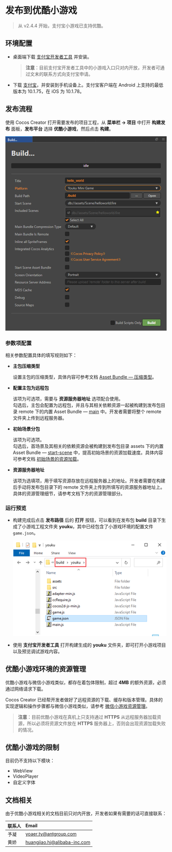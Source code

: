 # 发布到优酷小游戏

> 从 v2.4.4 开始，支付宝小游戏已支持优酷。

## 环境配置

- 桌面端下载 [支付宝开发者工具](https://opendocs.alipay.com/mini/ide/download) 并安装。

  > **注意**：目前支付宝开发者工具中的小游戏入口只对内开放，开发者可通过文末的联系方式向支付宝申请。

- 下载 [支付宝](https://mobile.alipay.com/index.htm)，并安装到手机设备上。支付宝客户端在 Android 上支持的最低版本为 10.1.75，在 iOS 为 10.1.78。

## 发布流程

使用 Cocos Creator 打开需要发布的项目工程，从 **菜单栏 -> 项目** 中打开 **构建发布** 面板，**发布平台** 选择 **优酷小游戏**，然后点击 **构建**。

![](./publish-alipay-mini-games/build_option.png)

### 参数项配置

相关参数配置具体的填写规则如下：

- **主包压缩类型**

  设置主包的压缩类型，具体内容可参考文档 [Asset Bundle — 压缩类型](../asset-manager/bundle.md#%E5%8E%8B%E7%BC%A9%E7%B1%BB%E5%9E%8B)。

- **配置主包为远程包**

  该项为可选项，需要与 **资源服务器地址** 选项配合使用。<br>
  勾选后，主包会配置为远程包，并且与其相关依赖资源一起被构建到发布包目录 remote 下的内置 Asset Bundle — [main](../asset-manager/bundle.md#%E5%86%85%E7%BD%AE-asset-bundle) 中。开发者需要将整个 remote 文件夹上传到远程服务器。

- **初始场景分包**

  该项为可选项。<br>
  勾选后，首场景及其相关的依赖资源会被构建到发布包目录 assets 下的内置 Asset Bundle — [start-scene](../asset-manager/bundle.md#%E5%86%85%E7%BD%AE-asset-bundle) 中，提高初始场景的资源加载速度。具体内容可参考文档 [初始场景的资源加载](publish-wechatgame.md#%E5%88%9D%E5%A7%8B%E5%9C%BA%E6%99%AF%E7%9A%84%E5%8A%A0%E8%BD%BD%E9%80%9F%E5%BA%A6)。

- **资源服务器地址**

  该项为选填项，用于填写资源存放在远程服务器上的地址。开发者需要在构建后手动将发布包目录下的 remote 文件夹上传到所填写的资源服务器地址上。具体的资源管理细节，请参考文档下方的资源管理部分。

### 运行预览

- 构建完成后点击 **发布路径** 后的 **打开** 按钮，可以看到在发布包 **build** 目录下生成了小游戏工程文件夹 **youku**，其中已经包含了小游戏环境的配置文件 `game.json`。

  ![](./publish-alipay-mini-games/build.png)

- 使用 **支付宝开发者工具** 打开构建生成的 **youku** 文件夹，即可打开小游戏项目以及预览调试游戏内容。

## 优酷小游戏环境的资源管理

优酷小游戏与微信小游戏类似，都存在着包体限制，超过 **4MB** 的额外资源，必须通过网络请求下载。

Cocos Creator 已经帮开发者做好了远程资源的下载、缓存和版本管理。具体的实现逻辑和操作步骤都与微信小游戏类似，请参考 [微信小游戏资源管理](./publish-wechatgame.md#%E5%BE%AE%E4%BF%A1%E5%B0%8F%E6%B8%B8%E6%88%8F%E7%9A%84%E8%B5%84%E6%BA%90%E7%AE%A1%E7%90%86)。

> **注意**：目前优酷小游戏在真机上只支持通过 **HTTPS** 从远程服务器加载资源，所以必须将资源文件放在 **HTTPS** 服务器上，否则会出现资源加载失败的情况。

## 优酷小游戏的限制

目前仍不支持以下模块：

- WebView
- VideoPlayer
- 自定义字体

## 文档相关

由于优酷小游戏相关的文档目前只对内开放，开发者如果有需要的话可直接联系：

| 联系人  | Email |
| :---- | :---- |
| 予凝 | yoaer.ty@antgroup.com      |
| 黄娇 | huangjiao.hj@alibaba-inc.com |
